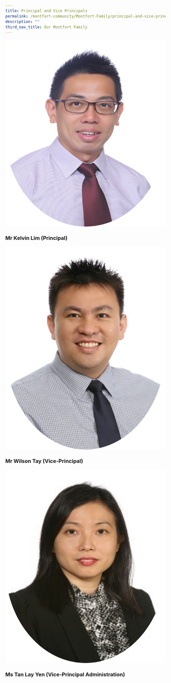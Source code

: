 ```yaml
---
title: Principal and Vice Principals
permalink: /montfort-community/Montfort-Family/principal-and-vice-principals/
description: ""
third_nav_title: Our Montfort Family
---
```

![](/images/Principal.png)
### Mr Kelvin Lim (Principal)
![](/images/Vice%20Principal%201.png)
### Mr Wilson Tay (Vice-Principal)  
![](/images/Vice%20P%202.png)
### Ms Tan Lay Yen (Vice-Principal Administration)